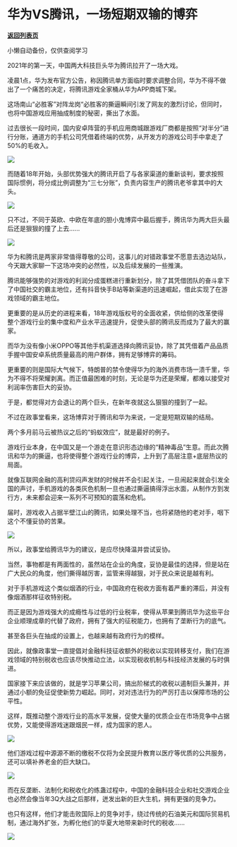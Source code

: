 # 华为VS腾讯，一场短期双输的博弈

[**返回列表页**](/gzh/政事堂2019)

小懒自动备份，仅供查阅学习

2021年的第一天，中国两大科技巨头华为腾讯拉开了一场大戏。

  

凌晨1点，华为发布官方公告，称因腾讯单方面临时要求调整合同，华为不得不做出了一个痛苦的决定，将腾讯游戏全家桶从华为APP商城下架。

  

这场南山“必胜客”对阵龙岗“必胜客的撕逼瞬间引发了网友的激烈讨论，但同时，也将中国游戏应用抽成制度的秘密，撕出了水面。

  

过去很长一段时间，国内安卓阵营的手机应用商城跟游戏厂商都是按照“对半分”进行分账，通道方的手机公司凭借着终端的优势，从开发方的游戏公司手中拿走了50%的毛收入。

  

![](https://mmbiz.qpic.cn/mmbiz_png/rxhS23yu8cMHbZ872E8CHHcUI6iaPNfeKbZk0bEVYSkPSz0gII94sEKETncoTfz1OZgfHZxz7bRDkw8ibcFIpc3w/640?wx_fmt=png)

  

而随着18年开始，头部优势强大的腾讯开启了与各家渠道的重新谈判，要求按照国际惯例，将分成比例调整为“三七分账”，负责内容生产的腾讯老爷拿其中的大头。  

  

![](https://mmbiz.qpic.cn/mmbiz_png/rxhS23yu8cMHbZ872E8CHHcUI6iaPNfeKef8I8ibQzhibxk93vllnsDfUaH4bWUibkS6GYzCfPE4LdfukGgQocl44g/640?wx_fmt=png)

  

只不过，不同于英欧、中欧在年底的胆小鬼博弈中最后握手，腾讯华为两大巨头最后还是狠狠的撞了上去......  

  

![](https://mmbiz.qpic.cn/mmbiz_png/rxhS23yu8cMHbZ872E8CHHcUI6iaPNfeKEzel0wJ9Hs980fANOTQEWQMfw3TykpwkxYVj8YziaicnDqZkibQia7Y8iaQ/640?wx_fmt=png)

  

华为和腾讯是两家非常值得尊敬的公司，这事儿的对错政事堂不愿意去选边站队，今天跟大家聊一下这场冲突的必然性，以及后续发展的一些推演。

  

腾讯能够强势的对游戏的利润分成蛋糕进行重新划分，除了其凭借团队的奋斗拿下了中国社交的霸主地位，还有抖音快手B站等新渠道的迅速崛起，借此实现了在游戏领域的霸主地位。

  

更重要的是从历史的进程来看，18年游戏版权号的全面收紧，供给侧的改革使得整个游戏行业的集中度和产业水平迅速提升，促使头部的腾讯反而成为了最大的赢家。  

  

而华为没有像小米OPPO等其他手机渠道选择向腾讯妥协，除了其凭借着产品品质手握中国安卓系统质量最高的用户群体，拥有足够博弈的筹码。

  

更重要的则是国际大气候下，特朗普的禁令使得华为的海外消费市场一溃千里，华为不得不将荣耀剥离。而正值最困难的时刻，无论是华为还是荣耀，都难以接受对利润率伤害巨大的妥协。  

  

于是，都觉得对方会退让的两个巨头，在新年夜就这么狠狠的撞到了一起。  

  

不过在政事堂看来，这场博弈对于腾讯和华为来说，一定是短期双输的结局。

  

两个多月前马云被热议之后的“蚂蚁效应”，就是最好的例子。  

  

游戏行业本身，在中国又是一个游走在意识形态边缘的“精神毒品”生意。而此次腾讯和华为的撕逼，也将使得整个游戏行业的博弈，上升到了高层注意+底层热议的局面。

  

就像互联网金融的高利贷闷声发财的时候并不会引起关注，一旦闹起来就会引发全国的声讨，手机游戏的各类灰色机制一旦也通过撕逼搞得浮出水面，从制作方到发行方，未来都会迎来一系列不可预知的震荡和危机。

  

届时，游戏收入占据半壁江山的腾讯，如果处理不当，也将紧随他的老对手，咽下这个不懂妥协的苦果。  

  

![](https://mmbiz.qpic.cn/mmbiz_png/rxhS23yu8cMHbZ872E8CHHcUI6iaPNfeKC4mdlkxCM6tqhCTIic1B8LnHg7AhnCrTWeBZTU69OCAicN9uqDq1ynqg/640?wx_fmt=png)

  

所以，政事堂给腾讯华为的建议，是应尽快降温并尝试妥协。

  

当然，事物都是有两面性的，虽然站在企业的角度，妥协是最佳的选择，但是站在广大民众的角度，他们撕得越厉害，监管来得越狠，对于民众来说是越有利。  

  

对于手机游戏这个类似烟酒的行业，中国政府在税收方面有着严重的滞后，并没有像烟酒那样征收特别税。

  

而正是因为游戏强大的成瘾性与过低的行业税率，使得从苹果到腾讯华为这些平台企业顺理成章的代替了政府，拥有了强大的征税能力，也拥有了垄断行为的底气。

  

甚至各巨头在抽成的设置上，也越来越有政府行为的模样。  

  

因此，就像政事堂一直提倡对金融科技征收额外的税收以实现转移支付，我们在游戏领域的特别税收也应该尽快推动立法，以实现税收机制与科技经济发展的与时俱进。

  

国家接下来应该做的，就是学习苹果公司，搞出阶梯式的收税以遏制巨头兼并，并通过小额的免征促使新势力崛起。同时，对对违法行为的严厉打击以保障市场的公平性。

  

这样，既推动整个游戏行业的高水平发展，促使大量的优质企业在市场竞争中占据优势，又能使得游戏迷跟烟民一样，成为国家的恩人。

  
![](https://mmbiz.qpic.cn/mmbiz_jpg/rxhS23yu8cMHbZ872E8CHHcUI6iaPNfeKdtib2G1P2FcTK9sQQickTpdh1NYiaIQlbiczpkmJXUCniaztT1D4IRzOuNA/640?wx_fmt=jpeg)

  

他们游戏过程中源源不断的缴税不仅将为全民提升教育以医疗等优质的公共服务，还可以填补养老金的巨大缺口。  

  

![](https://mmbiz.qpic.cn/mmbiz_jpg/rxhS23yu8cMHbZ872E8CHHcUI6iaPNfeK6HNPVI1FphTI7IbpBIibSqtlQs60a4GNAdXT1PjlQGec17uEIjtmkvg/640?wx_fmt=jpeg)

  

而在反垄断、法制化和税收化的练蛊过程中，中国的金融科技企业和社交游戏企业也必然会像当年3Q大战之后那样，迸发出新的巨大生机，拥有更强的竞争力。  

  

也只有这样，他们才能击败国际上的竞争对手，绕过传统的石油美元和国际贸易机制，通过海外扩张，为孵化他们的华夏大地带来新时代的税收......

  

![](https://mmbiz.qpic.cn/mmbiz_jpg/rxhS23yu8cMHbZ872E8CHHcUI6iaPNfeKH6CyJKeqaJMNpvh8SPsyadJoObIgEWqYo0MPrPlKgVehtexn7DCzkA/640?wx_fmt=jpeg)

